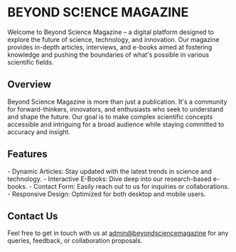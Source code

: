 <h1> BEYOND SC!ENCE MAGAZINE </h1>
Welcome to Beyond Science Magazine – a digital platform designed to explore the future of science, technology, and innovation. Our magazine provides in-depth articles, interviews, and e-books aimed at fostering knowledge and pushing the boundaries of what's possible in various scientific fields.
<h2>Overview</h2>
Beyond Science Magazine is more than just a publication. It's a community for forward-thinkers, innovators, and enthusiasts who seek to understand and shape the future. Our goal is to make complex scientific concepts accessible and intriguing for a broad audience while staying committed to accuracy and insight.
<h2>Features</h2>
-    Dynamic Articles: Stay updated with the latest trends in science and technology.
-    Interactive E-Books: Dive deep into our research-based e-books.
-    Contact Form: Easily reach out to us for inquiries or collaborations.
-    Responsive Design: Optimized for both desktop and mobile users.
<h2>Contact Us</h2>
Feel free to get in touch with us at <a href="mailto:admin@beyondsciencemagazine">admin@beyondsciencemagazine</a> for any queries, feedback, or collaboration proposals.
